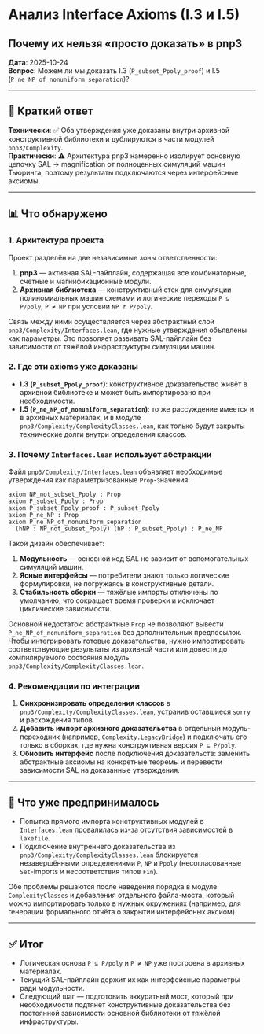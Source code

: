# Анализ Interface Axioms (I.3 и I.5)
## Почему их нельзя «просто доказать» в pnp3

**Дата**: 2025-10-24  
**Вопрос**: Можем ли мы доказать I.3 (`P_subset_Ppoly_proof`) и I.5 (`P_ne_NP_of_nonuniform_separation`)?

---

## 🎯 Краткий ответ

**Технически**: ✅ Оба утверждения уже доказаны внутри архивной конструктивной библиотеки и дублируются в части модулей `pnp3/Complexity`.  
**Практически**: ⚠️ Архитектура pnp3 намеренно изолирует основную цепочку SAL → magnification от полноценных симуляций машин Тьюринга, поэтому результаты подключаются через интерфейсные аксиомы.

---

## 📊 Что обнаружено

### 1. Архитектура проекта

Проект разделён на две независимые зоны ответственности:

1. **pnp3** — активная SAL-пайплайн, содержащая все комбинаторные, счётные и магнификационные модули.
2. **Архивная библиотека** — конструктивный стек для симуляции полиномиальных машин схемами и логические переходы `P ⊆ P/poly`, `P ≠ NP` при условии `NP ⊄ P/poly`.

Связь между ними осуществляется через абстрактный слой `pnp3/Complexity/Interfaces.lean`, где нужные утверждения объявлены как параметры. Это позволяет развивать SAL-пайплайн без зависимости от тяжёлой инфраструктуры симуляции машин.

### 2. Где эти axioms уже доказаны

- **I.3 (`P_subset_Ppoly_proof`)**: конструктивное доказательство живёт в архивной библиотеке и может быть импортировано при необходимости.  
- **I.5 (`P_ne_NP_of_nonuniform_separation`)**: то же рассуждение имеется и в архивных материалах, и в модуле `pnp3/Complexity/ComplexityClasses.lean`, как только будут закрыты технические долги внутри определения классов.

### 3. Почему `Interfaces.lean` использует абстракции

Файл `pnp3/Complexity/Interfaces.lean` объявляет необходимые утверждения как параметризованные `Prop`-значения:

```lean
axiom NP_not_subset_Ppoly : Prop
axiom P_subset_Ppoly : Prop
axiom P_subset_Ppoly_proof : P_subset_Ppoly
axiom P_ne_NP : Prop
axiom P_ne_NP_of_nonuniform_separation
  (hNP : NP_not_subset_Ppoly) (hP : P_subset_Ppoly) : P_ne_NP
```

Такой дизайн обеспечивает:

1. **Модульность** — основной код SAL не зависит от вспомогательных симуляций машин.
2. **Ясные интерфейсы** — потребители знают только логические формулировки, не погружаясь в конструктивные детали.
3. **Стабильность сборки** — тяжёлые импорты отключены по умолчанию, что сокращает время проверки и исключает циклические зависимости.

Основной недостаток: абстрактные `Prop` не позволяют вывести `P_ne_NP_of_nonuniform_separation` без дополнительных предпосылок. Чтобы интегрировать готовые доказательства, нужно импортировать соответствующие результаты из архивной части или довести до компилируемого состояния модуль `pnp3/Complexity/ComplexityClasses.lean`.

### 4. Рекомендации по интеграции

1. **Синхронизировать определения классов** в `pnp3/Complexity/ComplexityClasses.lean`, устранив оставшиеся `sorry` и расхождения типов.  
2. **Добавить импорт архивного доказательства** в отдельный модуль-переходник (например, `Complexity.LegacyBridge`) и подключать его только в сборках, где нужна конструктивная версия `P ⊆ P/poly`.  
3. **Обновить интерфейс** после подключения доказательств: заменить абстрактные аксиомы на конкретные теоремы и перевести зависимости SAL на доказанные утверждения.

---

## 🔧 Что уже предпринималось

- Попытка прямого импорта конструктивных модулей в `Interfaces.lean` провалилась из-за отсутствия зависимостей в `lakefile`.  
- Подключение внутреннего доказательства из `pnp3/Complexity/ComplexityClasses.lean` блокируется незавершёнными определениями `P`, `NP` и `Ppoly` (несогласованные `Set`-imports и несоответствия типов `Fin`).

Обе проблемы решаются после наведения порядка в модуле `ComplexityClasses` и добавления отдельного файла-моста, который можно импортировать только в нужных окружениях (например, для генерации формального отчёта о закрытии интерфейсных аксиом).

---

## ✅ Итог

- Логическая основа `P ⊆ P/poly` и `P ≠ NP` уже построена в архивных материалах.  
- Текущий SAL-пайплайн держит их как интерфейсные параметры ради модульности.  
- Следующий шаг — подготовить аккуратный мост, который при необходимости подтянет конструктивные доказательства без постоянной зависимости основной библиотеки от тяжёлой инфраструктуры.
